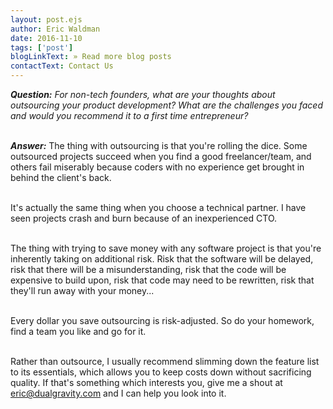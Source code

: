 ```yaml
---
layout: post.ejs
author: Eric Waldman
date: 2016-11-10
tags: ['post']
blogLinkText: » Read more blog posts
contactText: Contact Us
---
```

<!-- Excerpt Start -->
_**Question:** For non-tech founders, what are your thoughts about outsourcing your product development? What are the challenges you faced and would you recommend it to a first time entrepreneur?_
<!-- Excerpt End -->
\
_**Answer:**_  The thing with outsourcing is that you're rolling the dice. Some outsourced projects succeed when you find a good freelancer/team, and others fail miserably because coders with no experience get brought in behind the client's back.

\
It's actually the same thing when you choose a technical partner. I have seen projects crash and burn because of an inexperienced CTO.

\
The thing with trying to save money with any software project is that you're inherently taking on additional risk. Risk that the software will be delayed, risk that there will be a misunderstanding, risk that the code will be expensive to build upon, risk that code may need to be rewritten, risk that they'll run away with your money...

\
Every dollar you save outsourcing is risk-adjusted. So do your homework, find a team you like and go for it.

\
Rather than outsource, I usually recommend slimming down the feature list to its essentials, which allows you to keep costs down without sacrificing quality. If that's something which interests you, give me a shout at [eric@dualgravity.com](mailto:eric@dualgravity.com) and I can help you look into it.